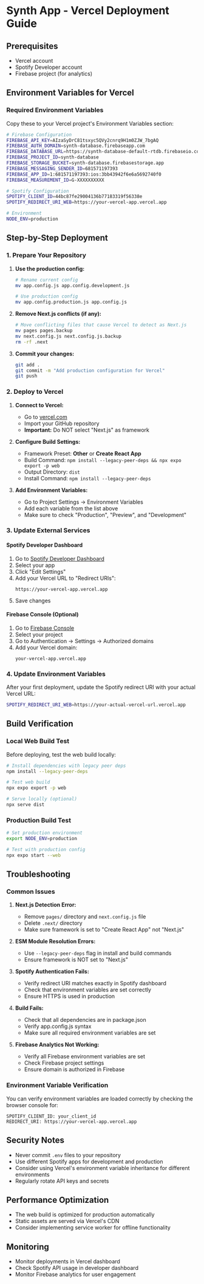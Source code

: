 # Synth App - Vercel Deployment Guide

## Prerequisites

- Vercel account
- Spotify Developer account
- Firebase project (for analytics)

## Environment Variables for Vercel

### Required Environment Variables

Copy these to your Vercel project's Environment Variables section:

```bash
# Firebase Configuration
FIREBASE_API_KEY=AIzaSyDrC81tsxyc5QVy2cnrq9H1m0ZJW_7bgAQ
FIREBASE_AUTH_DOMAIN=synth-database.firebaseapp.com
FIREBASE_DATABASE_URL=https://synth-database-default-rtdb.firebaseio.com
FIREBASE_PROJECT_ID=synth-database
FIREBASE_STORAGE_BUCKET=synth-database.firebasestorage.app
FIREBASE_MESSAGING_SENDER_ID=681571197393
FIREBASE_APP_ID=1:681571197393:ios:3bb43942f6e6a5692740f0
FIREBASE_MEASUREMENT_ID=G-XXXXXXXXXX

# Spotify Configuration
SPOTIFY_CLIENT_ID=44bc87fe29004136b77183319f56338e
SPOTIFY_REDIRECT_URI_WEB=https://your-vercel-app.vercel.app

# Environment
NODE_ENV=production
```

## Step-by-Step Deployment

### 1. Prepare Your Repository

1. **Use the production config:**
   ```bash
   # Rename current config
   mv app.config.js app.config.development.js
   
   # Use production config
   mv app.config.production.js app.config.js
   ```

2. **Remove Next.js conflicts (if any):**
   ```bash
   # Move conflicting files that cause Vercel to detect as Next.js
   mv pages pages.backup
   mv next.config.js next.config.js.backup
   rm -rf .next
   ```

3. **Commit your changes:**
   ```bash
   git add .
   git commit -m "Add production configuration for Vercel"
   git push
   ```

### 2. Deploy to Vercel

1. **Connect to Vercel:**
   - Go to [vercel.com](https://vercel.com)
   - Import your GitHub repository
   - **Important:** Do NOT select "Next.js" as framework

2. **Configure Build Settings:**
   - Framework Preset: **Other** or **Create React App**
   - Build Command: `npm install --legacy-peer-deps && npx expo export -p web`
   - Output Directory: `dist`
   - Install Command: `npm install --legacy-peer-deps`

3. **Add Environment Variables:**
   - Go to Project Settings → Environment Variables
   - Add each variable from the list above
   - Make sure to check "Production", "Preview", and "Development"

### 3. Update External Services

#### Spotify Developer Dashboard
1. Go to [Spotify Developer Dashboard](https://developer.spotify.com/dashboard)
2. Select your app
3. Click "Edit Settings"
4. Add your Vercel URL to "Redirect URIs":
   ```
   https://your-vercel-app.vercel.app
   ```
5. Save changes

#### Firebase Console (Optional)
1. Go to [Firebase Console](https://console.firebase.google.com/)
2. Select your project
3. Go to Authentication → Settings → Authorized domains
4. Add your Vercel domain:
   ```
   your-vercel-app.vercel.app
   ```

### 4. Update Environment Variables

After your first deployment, update the Spotify redirect URI with your actual Vercel URL:

```bash
SPOTIFY_REDIRECT_URI_WEB=https://your-actual-vercel-url.vercel.app
```

## Build Verification

### Local Web Build Test
Before deploying, test the web build locally:

```bash
# Install dependencies with legacy peer deps
npm install --legacy-peer-deps

# Test web build
npx expo export -p web

# Serve locally (optional)
npx serve dist
```

### Production Build Test
```bash
# Set production environment
export NODE_ENV=production

# Test with production config
npx expo start --web
```

## Troubleshooting

### Common Issues

1. **Next.js Detection Error:**
   - Remove `pages/` directory and `next.config.js` file
   - Delete `.next/` directory
   - Make sure framework is set to "Create React App" not "Next.js"

2. **ESM Module Resolution Errors:**
   - Use `--legacy-peer-deps` flag in install and build commands
   - Ensure framework is NOT set to "Next.js"

3. **Spotify Authentication Fails:**
   - Verify redirect URI matches exactly in Spotify dashboard
   - Check that environment variables are set correctly
   - Ensure HTTPS is used in production

4. **Build Fails:**
   - Check that all dependencies are in package.json
   - Verify app.config.js syntax
   - Make sure all required environment variables are set

5. **Firebase Analytics Not Working:**
   - Verify all Firebase environment variables are set
   - Check Firebase project settings
   - Ensure domain is authorized in Firebase

### Environment Variable Verification

You can verify environment variables are loaded correctly by checking the browser console for:
```
SPOTIFY_CLIENT_ID: your_client_id
REDIRECT_URI: https://your-vercel-app.vercel.app
```

## Security Notes

- Never commit `.env` files to your repository
- Use different Spotify apps for development and production
- Consider using Vercel's environment variable inheritance for different environments
- Regularly rotate API keys and secrets

## Performance Optimization

- The web build is optimized for production automatically
- Static assets are served via Vercel's CDN
- Consider implementing service worker for offline functionality

## Monitoring

- Monitor deployments in Vercel dashboard
- Check Spotify API usage in developer dashboard
- Monitor Firebase analytics for user engagement 